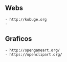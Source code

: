 ## Webs
    - http://kobuge.org
    -

## Graficos
    - http://opengameart.org/
    - https://openclipart.org/
